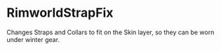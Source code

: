 # RimworldStrapFix
Changes Straps and Collars to fit on the Skin layer, so they can be worn under winter gear.
